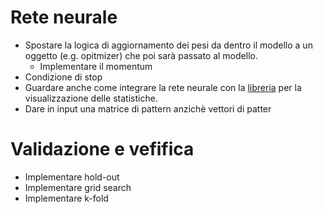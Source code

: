 # Rete neurale
* Spostare la logica di aggiornamento dei pesi da dentro il modello a un oggetto (e.g. opitmizer) che poi sarà passato al modello. 
  * Implementare il momentum
* Condizione di stop 
* Guardare anche come integrare la rete neurale con la [libreria](https://wandb.ai/site) per la visualizzazione delle statistiche.
* Dare in input una matrice di pattern anzichè vettori di patter

# Validazione e vefifica
* Implementare hold-out
* Implementare grid search
* Implementare k-fold 
